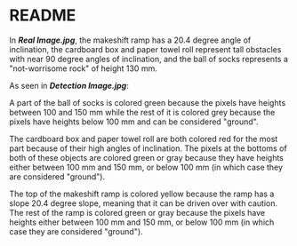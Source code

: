 # README

In ***Real Image.jpg***, the makeshift ramp has a 20.4 degree angle of inclination, the cardboard box and paper towel roll represent tall obstacles with near 90 degree angles of inclination, and the ball of socks represents a "not-worrisome rock" of height 130 mm.

As seen in ***Detection Image.jpg***:

A part of the ball of socks is colored green because the pixels have heights between 100 and 150 mm while the rest of it is colored grey because the pixels have heights below 100 mm and can be considered "ground".

The cardboard box and paper towel roll are both colored red for the most part because of their high angles of inclination. The pixels at the bottoms of both of these objects are colored green or gray because they have heights either between 100 mm and 150 mm, or below 100 mm (in which case they are considered "ground").

The top of the makeshift ramp is colored yellow because the ramp has a slope 20.4 degree slope, meaning that it can be driven over with caution. The rest of the ramp is colored green or gray because the pixels have heights either between 100 mm and 150 mm, or below 100 mm (in which case they are considered "ground").